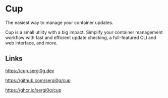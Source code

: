 # Cup

The easiest way to manage your container updates.

Cup is a small utility with a big impact. Simplify your container management workflow with fast and efficient update checking, a full-featured CLI and web interface, and more.

## Links

<https://cup.sergi0g.dev>

<https://github.com/sergi0g/cup>

<https://ghcr.io/sergi0g/cup>
